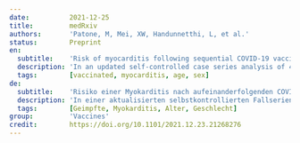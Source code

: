 ```yaml
---
date:          2021-12-25
title:         medRxiv
authors:       'Patone, M, Mei, XW, Handunnetthi, L, et al.'
status:        Preprint
en:
  subtitle:    'Risk of myocarditis following sequential COVID-19 vaccinations by age and sex'
  description: 'In an updated self-controlled case series analysis of 42,200,614 people aged 13 years or more, we evaluate the association between COVID-19 vaccination and myocarditis, stratified by age and sex, including 10,978,507 people receiving a third vaccine dose. Myocarditis risk was increased during 1-28 days following a third dose of BNT162b2. Associations were strongest in males younger than 40 years for all vaccine types with an additional 3 and 12  events per million estimated in the 1-28 days following a first dose of BNT162b2 and mRNA-1273, respectively; 14, 12 and 101 additional events following a second dose of ChAdOx1, BNT162b2 and mRNA-1273, respectively; and 13 additional events following a third dose of BNT162b2, compared with 7 additional events following COVID-19 infection. An association between COVID-19 infection and myocarditis was observed in all ages for both sexes but was substantially higher in those older than 40 years. These findings have important implications for public health and vaccination policy.'
  tags:        [vaccinated, myocarditis, age, sex]
de:
  subtitle:    'Risiko einer Myokarditis nach aufeinanderfolgenden COVID-19-Impfungen nach Alter und Geschlecht'
  description: 'In einer aktualisierten selbstkontrollierten Fallserienanalyse von 42.200.614 Personen im Alter von 13 Jahren oder mehr untersuchten wir den Zusammenhang zwischen COVID-19-Impfung und Myokarditis, stratifiziert nach Alter und Geschlecht, einschließlich 10.978.507 Personen, die eine dritte Impfdosis erhielten. Das Myokarditis-Risiko war in den ersten 1 bis 28 Tagen nach einer dritten BNT162b2-Dosis erhöht. Am stärksten war der Zusammenhang bei Männern unter 40 Jahren für alle Impfstofftypen mit schätzungsweise 3 bzw. 12 zusätzlichen Ereignissen pro Million in den 1 bis 28 Tagen nach einer ersten Dosis von BNT162b2 bzw. mRNA-1273; 14, 12 bzw. 101 zusätzlichen Ereignissen nach einer zweiten Dosis von ChAdOx1, BNT162b2 und mRNA-1273; und 13 zusätzlichen Ereignissen nach einer dritten Dosis von BNT162b2, verglichen mit 7 zusätzlichen Ereignissen nach einer COVID-19-Infektion. Ein Zusammenhang zwischen einer COVID-19-Infektion und Myokarditis wurde in allen Altersgruppen und bei beiden Geschlechtern beobachtet, war aber bei den über 40-Jährigen wesentlich höher. Diese Ergebnisse haben wichtige Auswirkungen auf die öffentliche Gesundheit und die Impfpolitik.' 
  tags:        [Geimpfte, Myokarditis, Alter, Geschlecht]
group:         'Vaccines'
credit:        https://doi.org/10.1101/2021.12.23.21268276
---
```

